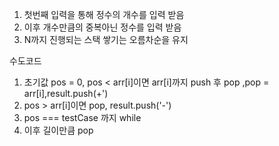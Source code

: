 1. 첫번째 입력을 통해 정수의 개수를 입력 받음
2. 이후 개수만큼의 중복아닌 정수를 입력 받음
3.  N까지 진행되는 스택 쌓기는 오름차순을 유지

수도코드
1. 초기값 pos = 0, pos < arr[i]이면  arr[i]까지 push 후 pop  ,pop = arr[i],result.push(+')
2. pos > arr[i]이면 pop, result.push('-')
3. pos === testCase 까지 while
4. 이후 길이만큼 pop

